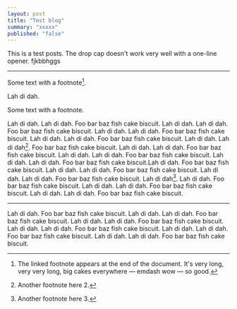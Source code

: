 ```yaml
---
layout: post
title: "Test blog"
summary: "xxxxx"
published: "false"
---
```


This is a test posts. The drop cap doesn't work very well with a one-line opener. fjkbbhggs

 - - -

Some text with a footnote[^1].

Lah di dah.

Some text with a footnote.

Lah di dah. Lah di dah. Foo bar baz fish cake biscuit. Lah di dah. Lah di dah. Foo bar baz fish cake biscuit. Lah di dah. Lah di dah. Foo bar baz fish cake biscuit. Lah di dah. Lah di dah. Foo bar baz fish cake biscuit. Lah di dah. Lah di dah[^2]. Foo bar baz fish cake biscuit. Lah di dah. Lah di dah. Foo bar baz fish cake biscuit. Lah di dah. Lah di dah. Foo bar baz fish cake biscuit. Lah di dah. Lah di dah. Foo bar baz fish cake biscuit.Lah di dah. Foo bar baz fish cake biscuit. Lah di dah. Lah di dah. Foo bar baz fish cake biscuit. Lah di dah. Lah di dah. Foo bar baz fish cake biscuit. Lah di dah[^3]. Lah di dah. Foo bar baz fish cake biscuit. Lah di dah. Lah di dah. Foo bar baz fish cake biscuit. Lah di dah. Lah di dah. Foo bar baz fish cake biscuit.

- - -

Lah di dah. Foo bar baz fish cake biscuit. Lah di dah. Lah di dah. Foo bar baz fish cake biscuit. Lah di dah. Lah di dah. Foo bar baz fish cake biscuit. Lah di dah. Lah di dah. Foo bar baz fish cake biscuit. Lah di dah. Lah di dah. Foo bar baz fish cake biscuit. Lah di dah. Lah di dah. Foo bar baz fish cake biscuit.

[^1]: The linked footnote appears at the end of the document. It's very long, very very long, big cakes everywhere — emdash wow — so good.
[^2]: Another footnote here 2.
[^3]: Another footnote here 3.
